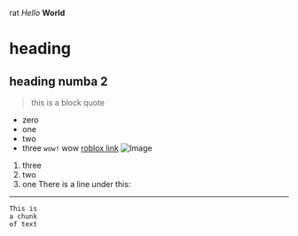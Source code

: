 rat
*Hello* **World**
# heading
## heading numba 2

> this is a block quote

* zero
* one
* two
* three
`wow!` wow
[roblox link](https://www.roblox.com/home)
![Image](https://cdn.idntimes.com/content-images/duniaku/post/20210226/8-0930d22cd3c6be8b3a469ef8d2c5ef59-1a632f682515312b134ca1fb0f3f52f9.jpg)

1. three
2. two
3. one
There is a line under this:
---

```
This is
a chunk
of text
```
